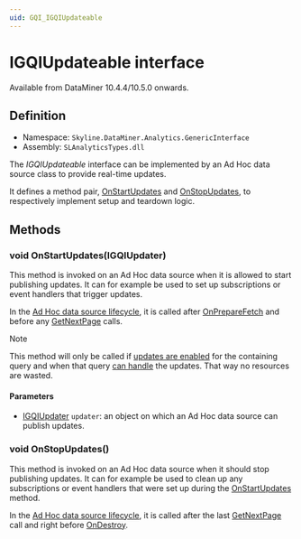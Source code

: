 ```yaml
---
uid: GQI_IGQIUpdateable
---
```


# IGQIUpdateable interface

Available from DataMiner 10.4.4/10.5.0 onwards<!-- RN 38643 -->.

## Definition

- Namespace: `Skyline.DataMiner.Analytics.GenericInterface`
- Assembly: `SLAnalyticsTypes.dll`

The *IGQIUpdateable* interface can be implemented by an Ad Hoc data source class to provide real-time updates.

It defines a method pair, [OnStartUpdates](#void-onstartupdatesigqiupdater) and [OnStopUpdates](#void-onstopupdates), to respectively implement setup and teardown logic.

## Methods

### void OnStartUpdates(IGQIUpdater)

This method is invoked on an Ad Hoc data source when it is allowed to start publishing updates. It can for example be used to set up subscriptions or event handlers that trigger updates.

In the [Ad Hoc data source lifecycle](xref:Ad_hoc_Life_cycle), it is called after [OnPrepareFetch](xref:GQI_IGQIOnPrepareFetch#onpreparefetchoutputargs-onpreparefetchonpreparefetchinputargs-args) and before any [GetNextPage](xref:GQI_IGQIDataSource#gqipage-getnextpagegetnextpageinputargs-args) calls.

> [!NOTE]
> This method will only be called if [updates are enabled](xref:Query_updates#enabling-updates) for the containing query and when that query [can handle](xref:Query_updates#enabling-updates#query-update-support) the updates. That way no resources are wasted.

#### Parameters

- [IGQIUpdater](xref:GQI_IGQIUpdater) `updater`: an object on which an Ad Hoc data source can publish updates.

### void OnStopUpdates()

This method is invoked on an Ad Hoc data source when it should stop publishing updates. It can for example be used to clean up any subscriptions or event handlers that were set up during the [OnStartUpdates](#void-onstartupdatesigqiupdater) method.

In the [Ad Hoc data source lifecycle](xref:Ad_hoc_Life_cycle), it is called after the last [GetNextPage](xref:GQI_IGQIDataSource#gqipage-getnextpagegetnextpageinputargs-args) call and right before [OnDestroy](xref:GQI_IGQIOnDestroy##ondestroyoutputargs-ondestroyondestroyinputargs-args).
